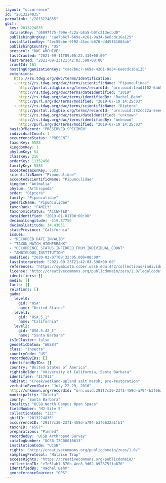 ```yaml
---
layout: "occurrence"
id: "2013224835"
permalink: "/2013224835"
gbif:
  key: 2013224835
  datasetKey: "d6097f75-f99e-4c2a-b8a5-b0fc213ecbd0"
  publishingOrgKey: "cae7b6c7-669a-4261-9a34-6e8cdc16a125"
  installationKey: "4ec55ebe-9f92-45ec-b076-dd45f61003ab"
  publishingCountry: "US"
  protocol: "DWC_ARCHIVE"
  lastCrawled: "2021-09-11T09:05:22.434+00:00"
  lastParsed: "2021-09-23T21:42:03.598+00:00"
  crawlId: 161
  hostingOrganizationKey: "cae7b6c7-669a-4261-9a34-6e8cdc16a125"
  extensions:
    http://rs.tdwg.org/dwc/terms/Identification:
    - http://rs.tdwg.org/dwc/terms/scientificName: "Pipunculinae"
      http://portal.idigbio.org/terms/recordId: "urn:uuid:1ead1f02-6ab5-414c-9ab1-ba6fdd2dbb6f"
      http://rs.tdwg.org/dwc/terms/dateIdentified: "2019"
      http://rs.tdwg.org/dwc/terms/identifiedBy: "Rachel Behm"
      http://purl.org/dc/terms/modified: "2019-07-19 14:25:03"
    - http://rs.tdwg.org/dwc/terms/scientificName: "Diptera"
      http://portal.idigbio.org/terms/recordId: "urn:uuid:282cc22a-5eee-420d-96c1-e81dbe0a3ced"
      http://rs.tdwg.org/dwc/terms/dateIdentified: "unknown"
      http://rs.tdwg.org/dwc/terms/identifiedBy: "unknown"
      http://purl.org/dc/terms/modified: "2019-07-19 14:25:03"
  basisOfRecord: "PRESERVED_SPECIMEN"
  individualCount: 1
  occurrenceStatus: "PRESENT"
  taxonKey: 5583
  kingdomKey: 1
  phylumKey: 54
  classKey: 216
  orderKey: 11352458
  familyKey: 5583
  acceptedTaxonKey: 5583
  scientificName: "Pipunculidae"
  acceptedScientificName: "Pipunculidae"
  kingdom: "Animalia"
  phylum: "Arthropoda"
  order: "Diptera"
  family: "Pipunculidae"
  genericName: "Pipunculidae"
  taxonRank: "FAMILY"
  taxonomicStatus: "ACCEPTED"
  dateIdentified: "2019-01-01T00:00:00"
  decimalLongitude: -119.87756
  decimalLatitude: 34.43051
  stateProvince: "California"
  issues:
  - "RECORDED_DATE_INVALID"
  - "TAXON_MATCH_HIGHERRANK"
  - "OCCURRENCE_STATUS_INFERRED_FROM_INDIVIDUAL_COUNT"
  - "AMBIGUOUS_INSTITUTION"
  modified: "2020-02-07T09:32:05.000+00:00"
  lastInterpreted: "2021-09-23T21:42:03.598+00:00"
  references: "https://symbiota.ccber.ucsb.edu:443/collections/individual/index.php?occid=117011"
  license: "http://creativecommons.org/publicdomain/zero/1.0/legalcode"
  identifiers: []
  media: []
  facts: []
  relations: []
  gadm:
    level0:
      gid: "USA"
      name: "United States"
    level1:
      gid: "USA.5_1"
      name: "California"
    level2:
      gid: "USA.5.42_1"
      name: "Santa Barbara"
  isInCluster: false
  geodeticDatum: "WGS84"
  class: "Insecta"
  countryCode: "US"
  recordedByIDs: []
  identifiedByIDs: []
  country: "United States of America"
  rightsHolder: "University of California, Santa Barbara"
  identifier: "117011"
  habitat: "Creek/wetland-upland salt marsh; pre-restoration"
  verbatimEventDate: "July 22-29, 2016"
  http://unknown.org/recordId: "urn:uuid:291f7c30-23f1-459d-a794-b3f6632a1fb1"
  municipality: "Goleta"
  county: "Santa Barbara"
  locality: "UCSB North Campus Open Space"
  fieldNumber: "M2-Site 5"
  collectionCode: "IZC"
  gbifID: "2013224835"
  occurrenceID: "291f7c30-23f1-459d-a794-b3f6632a1fb1"
  taxonID: "6567"
  preparations: "Pinned"
  recordedBy: "UCSB Arthropod Survey"
  catalogNumber: "UCSB-IZC00016613"
  institutionCode: "UCSB"
  rights: "http://creativecommons.org/publicdomain/zero/1.0/"
  samplingProtocol: "Malaise Trap"
  accessRights: "https://creativecommons.org/publicdomain/"
  collectionID: "e7c51ab1-870b-4ee8-9d62-092875ffa870"
  identifiedBy: "Rachel Behm"
  georeferenceSources: "GPS"
---
```

